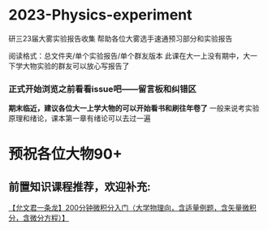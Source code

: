 # 2023-Physics-experiment
研三23届大雾实验报告收集
帮助各位大雾选手速通预习部分和实验报告

阅读格式：总文件夹/单个实验报告/单个群友版本
此课在大一上没有期中，大一下学大物实验的群友可以放心写报告了
### 正式开始浏览之前看看issue吧——留言板和纠错区

**期末临近，建议各位大一上学大物的可以开始看书和刷往年卷了**
一般来说考实验原理和绪论，课本第一章有绪论可以去过一遍

# 预祝各位大物90+

## 前置知识课程推荐，欢迎补充:<br />

[【允文君一条龙】200分钟微积分入门（大学物理向，含适量例题，含矢量微积分，含微分方程）】](https://www.bilibili.com/video/BV1FF411D7hb/?share_source=copy_web&vd_source=744986f87a5f479ed8621dc627c24f9e)
